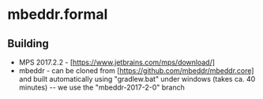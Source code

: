 # mbeddr.formal

## Building

- MPS 2017.2.2 - [https://www.jetbrains.com/mps/download/]
- mbeddr - can be cloned from [https://github.com/mbeddr/mbeddr.core] and built automatically using "gradlew.bat" under windows (takes ca. 40 minutes)
-- we use the "mbeddr-2017-2-0" branch
